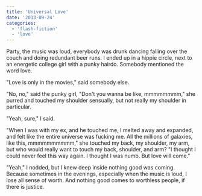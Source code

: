 ```yaml
---
title: 'Universal Love'
date: '2013-09-24'
categories:
  - 'flash-fiction'
  - 'love'
---
```


Party, the music was loud, everybody was drunk dancing falling over the couch
and doing redundant beer runs. I ended up in a hippie circle, next to an
energetic college girl with a punky hairdo. Somebody mentioned the word love.

<!-- truncate -->


"Love is only in the movies," said somebody else.

"No, no," said the punky girl, "Don't you wanna be like, mmmmmmmm," she purred
and touched my shoulder sensually, but not really my shoulder in particular.

"Yeah, sure," I said.

"When I was with my ex, and he touched me, I melted away and expanded, and felt
like the entire universe was fucking me. All the millions of galaxies, like
this, mmmmmmmmmm," she touched my back, my shoulder, my arm, but who would
really want to touch my back, shoulder, and arm? "I thought I could never feel
this way again. I thought I was numb. But love will come."

"Yeah," I nodded, but I knew deep inside nothing good was coming. Because
sometimes in the evenings, especially when the music is loud, I lose all sense
of worth. And nothing good comes to worthless people, if there is justice.
